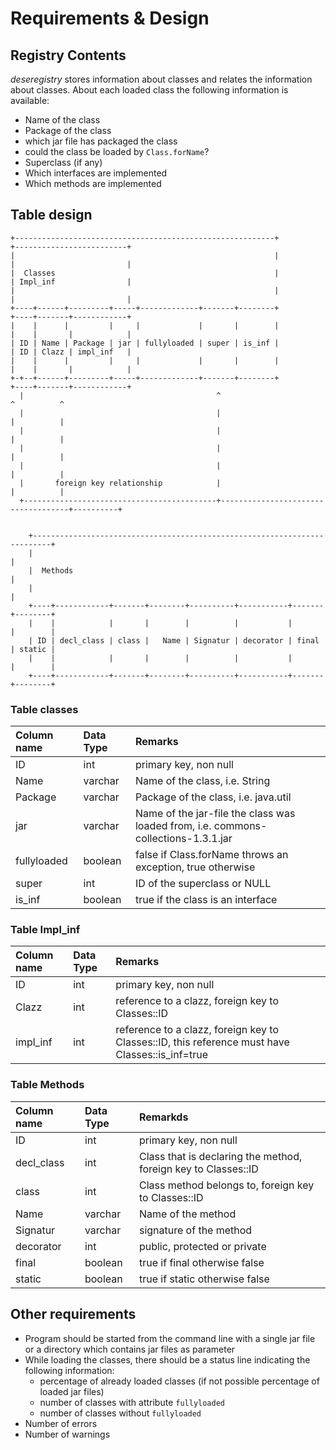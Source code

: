 # Requirements & Design

## Registry Contents

*deseregistry* stores information about classes and relates the information about classes. About each loaded class the following information is available:

* Name of the class
* Package of the class
* which jar file has packaged the class
* could the class be loaded by `Class.forName`?
* Superclass (if any)
* Which interfaces are implemented
* Which methods are implemented 

## Table design

    +----------------------------------------------------------+              +-------------------------+
    |                                                          |              |                         |
    |  Classes                                                 |              | Impl_inf                |
    |                                                          |              |                         |
    +----+------+---------+-----+-------------+-------+--------+              +----+-------+------------+
    |    |      |         |     |             |       |        |              |    |       |            |
    | ID | Name | Package | jar | fullyloaded | super | is_inf |              | ID | Clazz | impl_inf   |
    |    |      |         |     |             |       |        |              |    |       |            |
    +-+--+------+---------+-----+-------------+-------+--------+              +----+-------+------------+
      |                                           ^                                    ^          ^
      |                                           |                                    |          |
      |                                           |                                    |          |
      |                                           |                                    |          |
      |                                           |                                    |          |
      |       foreign key relationship            |                                    |          |
      +-------------------------------------------+------------------------------------+----------+
      
      
        +--------------------------------------------------------------------------+
        |                                                                          |
        |  Methods                                                                 |
        |                                                                          |
        +----+------------+-------+--------+----------+-----------+-------+--------+
        |    |            |       |        |          |           |       |        |
        | ID | decl_class | class |   Name | Signatur | decorator | final | static |
        |    |            |       |        |          |           |       |        |
        +----+------------+-------+--------+----------+-----------+-------+--------+

      

### Table classes


| Column name | Data Type | Remarks |
|:-----------|:---------|:-------|
| ID | int | primary key, non null |
| Name | varchar | Name of the class, i.e. String |
| Package | varchar | Package of the class, i.e. java.util |
| jar | varchar | Name of the jar-file the class was loaded from, i.e. commons-collections-1.3.1.jar |
| fullyloaded | boolean | false if Class.forName throws an exception, true otherwise |
| super | int | ID of the superclass or NULL |
| is_inf| boolean | true if the class is an interface |

### Table Impl_inf
| Column name | Data Type | Remarks |
|:-----------|:---------|:-------|
| ID | int | primary key, non null |
| Clazz | int | reference to a clazz, foreign key to Classes::ID |
| impl_inf | int | reference to a clazz, foreign key to Classes::ID, this reference must have Classes::is_inf=true  |

### Table Methods
| Column name | Data Type | Remarkds |
| :----------|:----|:-----|
| ID | int | primary key, non null |
| decl_class | int | Class that is declaring the method, foreign key to Classes::ID |
| class | int | Class method belongs to, foreign key to Classes::ID |
| Name | varchar | Name of the method |
| Signatur | varchar | signature of the method |
| decorator | int | public, protected or private |
| final | boolean | true if final otherwise false |
| static | boolean | true if static otherwise false |


## Other requirements

* Program should be started from the command line with a single jar file or a directory which contains jar files as parameter
* While loading the classes, there should be a status line indicating the following information:
  * percentage of already loaded classes (if not possible percentage of loaded jar files)
  * number of classes with attribute `fullyloaded`
  * number of classes without `fullyloaded`
* Number of errors
* Number of warnings

